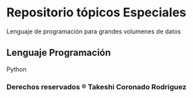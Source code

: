 #  Repositorio tópicos Especiales

Lenguaje de programación para grandes volumenes de datos

## Lenguaje Programación

Python

### Derechos reservados ® Takeshi Coronado Rodriguez